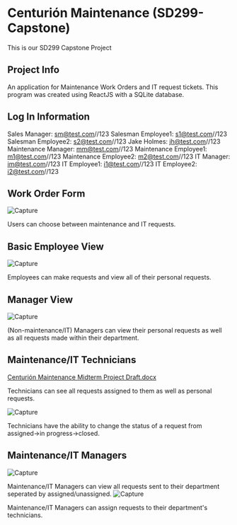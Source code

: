 # Centurión Maintenance (SD299-Capstone)
This is our SD299 Capstone Project


## Project Info
An application for Maintenance Work Orders and IT request tickets.
This program was created using ReactJS with a SQLite database.

## Log In Information
Sales Manager: sm@test.com//123
Salesman Employee1: s1@test.com//123
Salesman Employee2: s2@test.com//123
Jake Holmes: jh@test.com//123
Maintenance Manager: mm@test.com//123
Maintenance Employee1: m1@test.com//123
Maintenance Employee2: m2@test.com//123
IT Manager: im@test.com//123
IT Employee1: i1@test.com//123
IT Employee2: i2@test.com//123


## Work Order Form

![Capture](https://github.com/user-attachments/assets/727b4a54-f93e-4f9a-a21d-01eea482b4fb)

Users can choose between maintenance and IT requests.

## Basic Employee View

![Capture](https://github.com/user-attachments/assets/96852040-ff72-4e2d-b9de-af8d1a849451)

Employees can make requests and view all of their personal requests.

## Manager View

![Capture](https://github.com/user-attachments/assets/36f95c05-d6f0-4abc-8036-485b46e04f22)

(Non-maintenance/IT) Managers can view their personal requests as well as all requests made within their department.

## Maintenance/IT Technicians

[Centurión Maintenance Midterm Project Draft.docx](https://github.com/user-attachments/files/17818129/Centurion.Maintenance.Midterm.Project.Draft.docx)

Technicians can see all requests assigned to them as well as personal requests.

![Capture](https://github.com/user-attachments/assets/4eac0901-c653-46bb-a463-e072cbc290f7)

Technicians have the ability to change the status of a request from assigned->in progress->closed.

## Maintenance/IT Managers
![Capture](https://github.com/user-attachments/assets/cb578dd8-afed-4113-8933-95946a931e07)

Maintenance/IT Managers can view all requests sent to their department seperated by assigned/unassigned.
![Capture](https://github.com/user-attachments/assets/17e95bec-ec0d-4a14-bde1-9daaaeb35164)

Maintenance/IT Managers can assign requests to their department's technicians.






